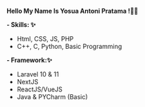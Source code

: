 **Hello My Name Is Yosua Antoni Pratama !🙌📣**

**- Skills: ✨**
  - Html, CSS, JS, PHP
  - C++, C, Python, Basic Programming

**- Framework:✨**
  - Laravel 10 & 11
  - NextJS
  - ReactJS/VueJS
  - Java & PYCharm (Basic)
  

<!---
Yosuapratama/Yosuapratama is a ✨ special ✨ repository because its `README.md` (this file) appears on your GitHub profile.
You can click the Preview link to take a look at your changes.
--->
